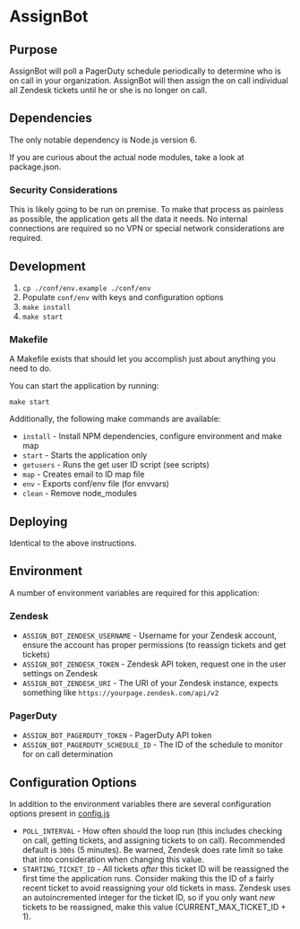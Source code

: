# AssignBot

## Purpose

AssignBot will poll a PagerDuty schedule periodically to determine who is on call in your organization. AssignBot will then assign the on call individual all Zendesk tickets until he or she is no longer on call.

## Dependencies

The only notable dependency is Node.js version 6.

If you are curious about the actual node modules, take a look at package.json.

### Security Considerations

This is likely going to be run on premise. To make that process as painless as possible, the application gets all the data it needs. No internal connections are required so no VPN or special network considerations are required.

## Development

1. `cp ./conf/env.example ./conf/env`
2. Populate `conf/env` with keys and configuration options
3. `make install`
4. `make start`

### Makefile

A Makefile exists that should let you accomplish just about anything you need to do.

You can start the application by running:

`make start`

Additionally, the following make commands are available:

* `install` - Install NPM dependencies, configure environment and make map
* `start` - Starts the application only
* `getusers` - Runs the get user ID script (see scripts)
* `map` - Creates email to ID map file 
* `env` - Exports conf/env file (for envvars)
* `clean` - Remove node_modules

## Deploying

Identical to the above instructions.

## Environment

A number of environment variables are required for this application:

### Zendesk

* `ASSIGN_BOT_ZENDESK_USERNAME` - Username for your Zendesk account, ensure the account has proper permissions (to reassign tickets and get tickets)
* `ASSIGN_BOT_ZENDESK_TOKEN` - Zendesk API token, request one in the user settings on Zendesk
* `ASSIGN_BOT_ZENDESK_URI` - The URI of your Zendesk instance, expects something like `https://yourpage.zendesk.com/api/v2`

### PagerDuty
* `ASSIGN_BOT_PAGERDUTY_TOKEN` - PagerDuty API token
* `ASSIGN_BOT_PAGERDUTY_SCHEDULE_ID` - The ID of the schedule to monitor for on call determination

## Configuration Options

In addition to the environment variables there are several configuration options present in [config.js](https://github.com/silverp1/assign-bot/blob/master/config.js)

* `POLL_INTERVAL` - How often should the loop run (this includes checking on call, getting tickets, and assigning tickets to on call). Recommended default is `300s` (5 minutes). Be warned, Zendesk does rate limit so take that into consideration when changing this value.
* `STARTING_TICKET_ID` - All tickets *after* this ticket ID will be reassigned the first time the application runs. Consider making this the ID of a fairly recent ticket to avoid reassigning your old tickets in mass. Zendesk uses an autoincremented integer for the ticket ID, so if you only want _new_ tickets to be reassigned, make this value (CURRENT_MAX_TICKET_ID + 1). 
